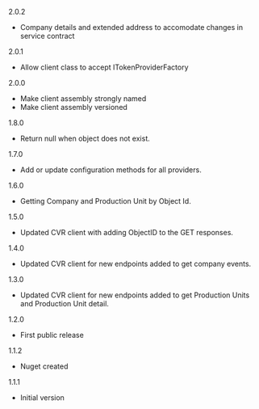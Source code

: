 2.0.2
* Company details and extended address to accomodate changes in service contract

2.0.1
* Allow client class to accept ITokenProviderFactory 

2.0.0
* Make client assembly strongly named
* Make client assembly versioned

1.8.0
* Return null when object does not exist.

1.7.0
* Add or update configuration methods for all providers.

1.6.0
* Getting Company and Production Unit by Object Id.

1.5.0
* Updated CVR client with adding ObjectID to the GET responses.

1.4.0
* Updated CVR client for new endpoints added to get company events.

1.3.0
* Updated CVR client for new endpoints added to get Production Units and Production Unit detail.

1.2.0
* First public release

1.1.2
* Nuget created

1.1.1
* Initial version
